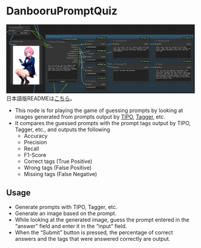 # DanbooruPromptQuiz
![DanbooruPromptQuiz Preview](preview.png)  
日本語版READMEは[こちら](README.jp.md)。

- This node is for playing the game of guessing prompts by looking at images generated from prompts output by [TIPO](https://github.com/KohakuBlueleaf/z-tipo-extension), [Tagger](https://github.com/pythongosssss/ComfyUI-WD14-Tagger), etc.
- It compares the guessed prompts with the prompt tags output by TIPO, Tagger, etc., and outputs the following
  - Accuracy
  - Precision
  - Recall
  - F1-Score
  - Correct tags (True Positive)
  - Wrong tags (False Positive)
  - Missing tags (False Negative)

## Usage
- Generate prompts with TIPO, Tagger, etc.
- Generate an image based on the prompt.
- While looking at the generated image, guess the prompt entered in the “answer” field and enter it in the “input” field.
- When the “Submit” button is pressed, the percentage of correct answers and the tags that were answered correctly are output.
